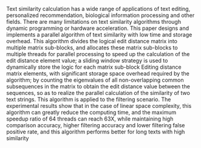 Text similarity calculation has a wide range of applications of text editing, personalized recommendation,
biological information processing and other fields. There are many limitations on text similarity algorithms through
dynamic programming or hardware acceleration. This paper designs and implements a parallel algorithm of text
similarity with low time and storage overhead. This algorithm divides the logical edit distance matrix into multiple
matrix sub-blocks, and allocates these matrix sub-blocks to multiple threads for parallel processing to speed up the
calculation of the edit distance element value; a sliding window strategy is used to dynamically store the logic for
each matrix sub-block Editing distance matrix elements, with significant storage space overhead required by the
algorithm; by counting the eigenvalues of all non-overlapping common subsequences in the matrix to obtain the edit
distance value between the sequences, so as to realize the parallel calculation of the similarity of two text strings.
This algorithm is applied to the filtering scenario. The experimental results show that in the case of linear space
complexity, this algorithm can greatly reduce the computing time, and the maximum speedup ratio of 64 threads can
reach 63X, while maintaining high comparison accuracy, higher filtering accuracy and lower filtering false positive
rate, and this algorithm performs better for long texts with high similarity
